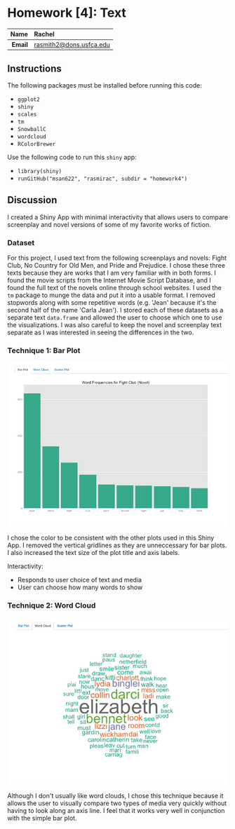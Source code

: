 Homework [4]: Text
==============================

| **Name**  | Rachel  |
|----------:|:-------------|
| **Email** | rasmith2@dons.usfca.edu |

## Instructions ##

The following packages must be installed before running this code: 

- `ggplot2`
- `shiny`
- `scales`
- `tm`
- `SnowballC`
- `wordcloud`
- `RColorBrewer`

Use the following code to run this `shiny` app:

- `library(shiny)`
- `runGitHub("msan622", "rasmirac", subdir = "homework4")`


## Discussion ##

I created a Shiny App with minimal interactivity that allows users to compare screenplay and novel versions of some of my favorite works of fiction. 

### Dataset ###

For this project, I used text from the following screenplays and novels: Fight Club, No Country for Old Men, and Pride and Prejudice. I chose these three texts because they are works that I am very familiar with in both forms. I found the movie scripts from the Internet Movie Script Database, and I found the full text of the novels online through school websites. I used the `tm` package to munge the data and put it into a usable format. I removed stopwords along with some repetitive words (e.g. 'Jean' because it's the second half of the name 'Carla Jean'). I stored each of these datasets as a separate text `data.frame` and allowed the user to choose which one to use the visualizations. I was also careful to keep the novel and screenplay text separate as I was interested in seeing the differences in the two. 

### Technique 1: Bar Plot ###

![](barplot.png)


I chose the color to be consistent with the other plots used in this Shiny App. I removed the vertical gridlines as they are unneccessary for bar plots. I also increased the text size of the plot title and axis labels. 

Interactivity: 

- Responds to user choice of text and media
- User can choose how many words to show

### Technique 2: Word Cloud ###

![](wordcloud.png)

Although I don't usually like word clouds, I chose this technique because it allows the user to visually compare two types of media very quickly without having to look along an axis line. I feel that it works very well in conjunction with the simple bar plot. 